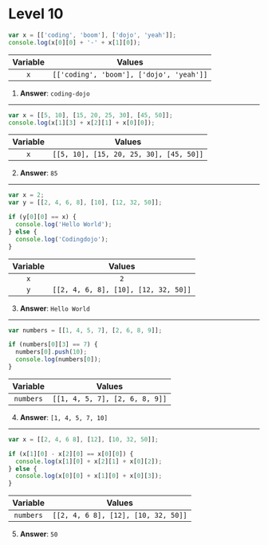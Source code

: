 # Level 10


```js
var x = [['coding', 'boom'], ['dojo', 'yeah']];
console.log(x[0][0] + '-' + x[1][0]);
```

| Variable |                  Values                  |
| :------: | :--------------------------------------: |
|   `x`    | `[['coding', 'boom'], ['dojo', 'yeah']]` |

1. **Answer**: `coding-dojo`

---

```js
var x = [[5, 10], [15, 20, 25, 30], [45, 50]];
console.log(x[1][3] + x[2][1] + x[0][0]);
```

| Variable |                 Values                  |
| :------: | :-------------------------------------: |
|   `x`    | `[[5, 10], [15, 20, 25, 30], [45, 50]]` |

2. **Answer**: `85`

---

```js
var x = 2;
var y = [[2, 4, 6, 8], [10], [12, 32, 50]];

if (y[0][0] == x) {
  console.log('Hello World');
} else {
  console.log('Codingdojo');
}
```

| Variable |                Values                |
| :------: | :----------------------------------: |
|   `x`    |                 `2`                  |
|   `y`    | `[[2, 4, 6, 8], [10], [12, 32, 50]]` |

3. **Answer**: `Hello World`

---

```js
var numbers = [[1, 4, 5, 7], [2, 6, 8, 9]];

if (numbers[0][3] == 7) {
  numbers[0].push(10);
  console.log(numbers[0]);
}
```

| Variable  |             Values             |
| :-------: | :----------------------------: |
| `numbers` | `[[1, 4, 5, 7], [2, 6, 8, 9]]` |

4. **Answer**: `[1, 4, 5, 7, 10]`

---

```js
var x = [[2, 4, 6 8], [12], [10, 32, 50]];

if (x[1][0] - x[2][0] == x[0][0]) {
  console.log(x[1][0] + x[2][1] + x[0][2]);
} else {
  console.log(x[0][0] + x[1][0] + x[0][3]);    
}
```

| Variable  |               Values                |
| :-------: | :---------------------------------: |
| `numbers` | `[[2, 4, 6 8], [12], [10, 32, 50]]` |

5. **Answer**: `50`
